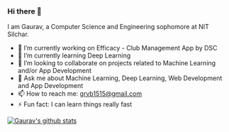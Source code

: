 ### Hi there 👋



I am Gaurav, a Computer Science and Engineering sophomore at NIT Silchar. 


- 🔭 I’m currently working on Efficacy - Club Management App by DSC
- 🌱 I’m currently learning Deep Learning
- 👯 I’m looking to collaborate on projects related to Machine Learning and/or App Development
- 💬 Ask me about Machine Learning, Deep Learning, Web Development and App Development
- 📫 How to reach me: grvb1515@gmail.com
- ⚡ Fun fact: I can learn things really fast

[![Gaurav's github stats](https://github-readme-stats.vercel.app/api?username=guilefoylegaurav)](https://github.com/anuraghazra/github-readme-stats)


